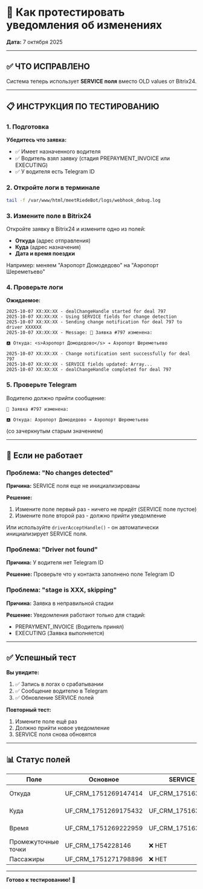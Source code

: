 # 🧪 Как протестировать уведомления об изменениях

**Дата:** 7 октября 2025

---

## ✅ ЧТО ИСПРАВЛЕНО

Система теперь использует **SERVICE поля** вместо OLD values от Bitrix24.

---

## 📋 ИНСТРУКЦИЯ ПО ТЕСТИРОВАНИЮ

### 1. Подготовка

**Убедитесь что заявка:**
- ✅ Имеет назначенного водителя
- ✅ Водитель взял заявку (стадия PREPAYMENT_INVOICE или EXECUTING)
- ✅ У водителя есть Telegram ID

### 2. Откройте логи в терминале

```bash
tail -f /var/www/html/meetRiedeBot/logs/webhook_debug.log
```

### 3. Измените поле в Bitrix24

Откройте заявку в Bitrix24 и измените одно из полей:
- **Откуда** (адрес отправления)
- **Куда** (адрес назначения)
- **Дата и время поездки**

Например: меняем "Аэропорт Домодедово" на "Аэропорт Шереметьево"

### 4. Проверьте логи

**Ожидаемое:**
```
2025-10-07 XX:XX:XX - dealChangeHandle started for deal 797
2025-10-07 XX:XX:XX - Using SERVICE fields for change detection
2025-10-07 XX:XX:XX - Sending change notification for deal 797 to driver XXXXXX
2025-10-07 XX:XX:XX - Message: 🚗 Заявка #797 изменена:

🅰️ Откуда: <s>Аэропорт Домодедово</s> ➔ Аэропорт Шереметьево

2025-10-07 XX:XX:XX - Change notification sent successfully for deal 797
2025-10-07 XX:XX:XX - SERVICE fields updated: Array...
2025-10-07 XX:XX:XX - dealChangeHandle completed for deal 797
```

### 5. Проверьте Telegram

Водителю должно прийти сообщение:
```
🚗 Заявка #797 изменена:

🅰️ Откуда: Аэропорт Домодедово ➔ Аэропорт Шереметьево
```

(со зачеркнутым старым значением)

---

## 🐛 Если не работает

### Проблема: "No changes detected"

**Причина:** SERVICE поля еще не инициализированы

**Решение:**
1. Измените поле первый раз - ничего не придёт (SERVICE поле пустое)
2. Измените поле второй раз - должно прийти уведомление

Или используйте `driverAcceptHandle()` - он автоматически инициализирует SERVICE поля.

### Проблема: "Driver not found"

**Причина:** У водителя нет Telegram ID

**Решение:** Проверьте что у контакта заполнено поле Telegram ID

### Проблема: "stage is XXX, skipping"

**Причина:** Заявка в неправильной стадии

**Решение:** Уведомления работают только для стадий:
- PREPAYMENT_INVOICE (Водитель принял)
- EXECUTING (Заявка выполняется)

---

## ✅ Успешный тест

**Вы увидите:**
1. ✅ Запись в логах о срабатывании
2. ✅ Сообщение водителю в Telegram
3. ✅ Обновление SERVICE полей

**Повторный тест:**
1. Измените поле ещё раз
2. Должно прийти новое уведомление
3. SERVICE поля снова обновятся

---

## 📊 Статус полей

| Поле | Основное | SERVICE | Статус |
|------|----------|---------|--------|
| Откуда | UF_CRM_1751269147414 | UF_CRM_1751638512 | ✅ Работает |
| Куда | UF_CRM_1751269175432 | UF_CRM_1751638529 | ✅ Работает |
| Время | UF_CRM_1751269222959 | UF_CRM_1751638617 | ✅ Работает |
| Промежуточные точки | UF_CRM_1754228146 | ❌ НЕТ | ⚠️ TODO |
| Пассажиры | UF_CRM_1751271798896 | ❌ НЕТ | ⚠️ TODO |

---

**Готово к тестированию!** 🎯
